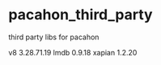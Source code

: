pacahon_third_party
===================

third party libs for pacahon

v8 3.28.71.19
lmdb 0.9.18
xapian 1.2.20


